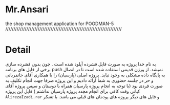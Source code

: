 # Mr.Ansari
the shop management application for POODMAN-5 ////////////////////////////////////////////////////////////////////////
# Detail
به نام خدا 
پروژه به صورت فایل فشرده آپلود شده است . چون بدون فشرده سازی برخی از فایل های برنامه push نمیشد.
از ورژن قدیمی استفاده شده است تا در اتصال به پایگاه داده مشکلی به وجود نیاید.
پروژه اصلی (پارسیان) را با همکاری آقای جانقربانی و حر در جلسه حضوری به شما ارائه دادیم و این پروژه صرفا جهت انجام تکلیف به صورت فردی بود (با توجه به انجام پروژه پارسیان همراه با دوستان و سپس پروژه آقای کیانی وقت کافی برای انجام مجدد پروژه پارسیان نداشتم )
فایل این پروژه `AlirezaIzadi.rar` و فایل های دیگر پروژه های پودمان های قبلی می باشد.
با تشکر 
